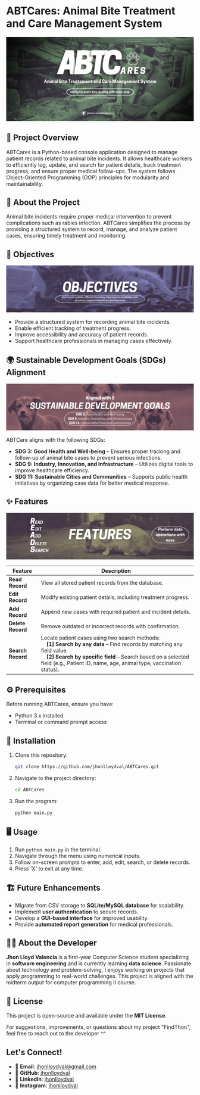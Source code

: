 # ABTCares: Animal Bite Treatment and Care Management System

![ABTCares](images/ABTCares_Main.jpg)  

## 📌 Project Overview
ABTCares is a Python-based console application designed to manage patient records related to animal bite incidents. It allows healthcare workers to efficiently log, update, and search for patient details, track treatment progress, and ensure proper medical follow-ups. The system follows Object-Oriented Programming (OOP) principles for modularity and maintainability.

## 📖 About the Project
Animal bite incidents require proper medical intervention to prevent complications such as rabies infection. ABTCares simplifies the process by providing a structured system to record, manage, and analyze patient cases, ensuring timely treatment and monitoring.

## 🎯 Objectives
![ABTCares](images/ABTCares_objectives.png)  

- Provide a structured system for recording animal bite incidents.
- Enable efficient tracking of treatment progress.
- Improve accessibility and accuracy of patient records.
- Support healthcare professionals in managing cases effectively.

## 🌍 Sustainable Development Goals (SDGs) Alignment
![ABTCares](images/ABTCares_SDGs.png)  

ABTCare aligns with the following SDGs:
- **SDG 3: Good Health and Well-being** – Ensures proper tracking and follow-up of animal bite cases to prevent serious infections.
- **SDG 9: Industry, Innovation, and Infrastructure** – Utilizes digital tools to improve healthcare efficiency.
- **SDG 11: Sustainable Cities and Communities** – Supports public health initiatives by organizing case data for better medical response.

## ✨ Features  
![ABTCares](images/ABTCares_features.png)  

| Feature              | Description |
|----------------------|-------------|
| **Read Record** | View all stored patient records from the database. |
| **Edit Record** | Modify existing patient details, including treatment progress. |
| **Add Record** | Append new cases with required patient and incident details. |
| **Delete Record** | Remove outdated or incorrect records with confirmation. |
| **Search Record** | Locate patient cases using two search methods:<br> &nbsp; &nbsp; **[1] Search by any data** – Find records by matching any field value.<br> &nbsp; &nbsp; **[2] Search by specific field** – Search based on a selected field (e.g., Patient ID, name, age, animal type, vaccination status). |

## ⚙️ Prerequisites
Before running ABTCares, ensure you have:
- Python 3.x installed
- Terminal or command prompt access

## 🚀 Installation
1. Clone this repository:
   ```sh
   git clone https://github.com/jhonlloydval/ABTCares.git
   ```
2. Navigate to the project directory:
   ```sh
   cd ABTCares
   ```
3. Run the program:
   ```sh
   python main.py
   ```

## 🖥️ Usage
1. Run `python main.py` in the terminal.
2. Navigate through the menu using numerical inputs.
3. Follow on-screen prompts to enter, add, edit, search, or delete records.
4. Press 'X' to exit at any time.

## 🏗️ Future Enhancements
- Migrate from CSV storage to **SQLite/MySQL database** for scalability.
- Implement **user authentication** to secure records.
- Develop a **GUI-based interface** for improved usability.
- Provide **automated report generation** for medical professionals.

## 👨‍💻 About the Developer
**Jhon Lloyd Valencia** is a first-year Computer Science student specializing in **software engineering** and is currently learning **data science**. Passionate about technology and problem-solving, I enjoys working on projects that apply programming to real-world challenges. This project is aligned with the midterm output for computer programming II course.

## 📜 License
This project is open-source and available under the **MIT License**.

For suggestions, improvements, or questions about my project "FindThon", feel free to reach out to the developer ^^

## **Let's Connect!**  
- 📧 **Email**: jhonlloydval@gmail.com  
- 🐙 **GitHub**: [jhonlloydval](https://github.com/jhonlloydval)  
- 🚀 **LinkedIn**: [jhonlloydval](https://linkedin.com/in/jhonlloydval)  
- 📸 **Instagram**: [jhonlloydval](https://instagram.com/jhonlloydval)  